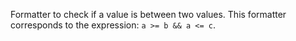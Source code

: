 Formatter to check if a value is between two values.
This formatter corresponds to the expression: `a >= b && a <= c`.

<rv-bind-content class="pt-3">
<template>
<rv-example-tabs class="pt-3" handle="bs4-icon">
<template type="single-html-file">
<div rv-if="100 | between 50 200">Show me!</div>
<div rv-if="201 | between 50 200">Show me not!</div>
</template>
</rv-example-tabs>
</template>
</rv-bind-content>
